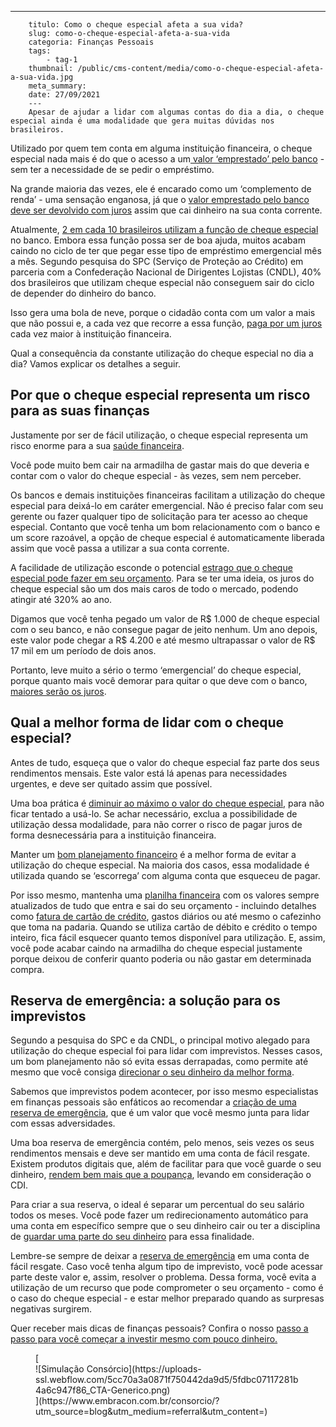 ---
        titulo: Como o cheque especial afeta a sua vida?
        slug: como-o-cheque-especial-afeta-a-sua-vida
        categoria: Finanças Pessoais
        tags:
            - tag-1
        thumbnail: /public/cms-content/media/como-o-cheque-especial-afeta-a-sua-vida.jpg
        meta_summary: 
        date: 27/09/2021
        ---
        Apesar de ajudar a lidar com algumas contas do dia a dia, o cheque especial ainda é uma modalidade que gera muitas dúvidas nos brasileiros.

Utilizado por quem tem conta em alguma instituição financeira, o cheque especial nada mais é do que o acesso a um[ valor ‘emprestado’ pelo banco](https://www.embracon.com.br/blog/financiamento-emprestimo-ou-consorcio-conheca-todas-as-opcoes) - sem ter a necessidade de se pedir o empréstimo.

Na grande maioria das vezes, ele é encarado como um ‘complemento de renda’ - uma sensação enganosa, já que o [valor emprestado pelo banco deve ser devolvido com juros](https://www.embracon.com.br/blog/como-os-juros-afetam-a-sua-vida) assim que cai dinheiro na sua conta corrente.

Atualmente, [2 em cada 10 brasileiros utilizam a função de cheque especial](https://6minutos.uol.com.br/minhas-financas/2-em-cada-10-brasileiros-usam-o-cheque-especial-40-fica-pendurado-todo-mes/) no banco. Embora essa função possa ser de boa ajuda, muitos acabam caindo no ciclo de ter que pegar esse tipo de empréstimo emergencial mês a mês. Segundo pesquisa do SPC (Serviço de Proteção ao Crédito) em parceria com a Confederação Nacional de Dirigentes Lojistas (CNDL), 40% dos brasileiros que utilizam cheque especial não conseguem sair do ciclo de depender do dinheiro do banco.

Isso gera uma bola de neve, porque o cidadão conta com um valor a mais que não possui e, a cada vez que recorre a essa função, [paga por um juros](https://www.embracon.com.br/blog/consorcio-nao-tem-juros-entenda) cada vez maior à instituição financeira.

Qual a consequência da constante utilização do cheque especial no dia a dia? Vamos explicar os detalhes a seguir.

Por que o cheque especial representa um risco para as suas finanças 
--------------------------------------------------------------------

Justamente por ser de fácil utilização, o cheque especial representa um risco enorme para a sua [saúde financeira](https://www.embracon.com.br/blog/5-dicas-para-conquistar-a-saude-financeira).

Você pode muito bem cair na armadilha de gastar mais do que deveria e contar com o valor do cheque especial - às vezes, sem nem perceber.

Os bancos e demais instituições financeiras facilitam a utilização do cheque especial para deixá-lo em caráter emergencial. Não é preciso falar com seu gerente ou fazer qualquer tipo de solicitação para ter acesso ao cheque especial. Contanto que você tenha um bom relacionamento com o banco e um score razoável, a opção de cheque especial é automaticamente liberada assim que você passa a utilizar a sua conta corrente.

A facilidade de utilização esconde o potencial [estrago que o cheque especial pode fazer em seu orçamento](https://www.embracon.com.br/blog/as-dicas-mais-valiosas-para-sair-do-vermelho). Para se ter uma ideia, os juros do cheque especial são um dos mais caros de todo o mercado, podendo atingir até 320% ao ano.

Digamos que você tenha pegado um valor de R$ 1.000 de cheque especial com o seu banco, e não consegue pagar de jeito nenhum. Um ano depois, este valor pode chegar a R$ 4.200 e até mesmo ultrapassar o valor de R$ 17 mil em um período de dois anos.

Portanto, leve muito a sério o termo ‘emergencial’ do cheque especial, porque quanto mais você demorar para quitar o que deve com o banco, [maiores serão os juros](https://www.embracon.com.br/blog/entenda-quais-sao-as-6-maiores-desvantagens-do-financiamento).

Qual a melhor forma de lidar com o cheque especial? 
----------------------------------------------------

Antes de tudo, esqueça que o valor do cheque especial faz parte dos seus rendimentos mensais. Este valor está lá apenas para necessidades urgentes, e deve ser quitado assim que possível.

Uma boa prática é [diminuir ao máximo o valor do cheque especial](https://www.embracon.com.br/blog/entenda-a-importancia-da-educacao-financeira-na-sua-vida), para não ficar tentado a usá-lo. Se achar necessário, exclua a possibilidade de utilização dessa modalidade, para não correr o risco de pagar juros de forma desnecessária para a instituição financeira.

Manter um [bom planejamento financeiro](https://www.embracon.com.br/blog/planejamento-financeiro-um-guia-para-as-financas-nao-sairem-de-controle) é a melhor forma de evitar a utilização do cheque especial. Na maioria dos casos, essa modalidade é utilizada quando se ‘escorrega’ com alguma conta que esqueceu de pagar.

Por isso mesmo, mantenha uma [planilha financeira](https://www.embracon.com.br/blog/como-criar-uma-planilha-de-planejamento-financeiro) com os valores sempre atualizados de tudo que entra e sai do seu orçamento - incluindo detalhes como [fatura de cartão de crédito](https://www.embracon.com.br/blog/divida-de-cartao-de-credito-como-sair-dela-e-nao-entrar-mais), gastos diários ou até mesmo o cafezinho que toma na padaria. Quando se utiliza cartão de débito e crédito o tempo inteiro, fica fácil esquecer quanto temos disponível para utilização. E, assim, você pode acabar caindo na armadilha do cheque especial justamente porque deixou de conferir quanto poderia ou não gastar em determinada compra.

Reserva de emergência: a solução para os imprevistos 
-----------------------------------------------------

Segundo a pesquisa do SPC e da CNDL, o principal motivo alegado para utilização do cheque especial foi para lidar com imprevistos. Nesses casos, um bom planejamento não só evita essas derrapadas, como permite até mesmo que você consiga [direcionar o seu dinheiro da melhor forma](https://www.embracon.com.br/blog/conheca-4-opcoes-para-quem-quer-comecar-a-investir).

Sabemos que imprevistos podem acontecer, por isso mesmo especialistas em finanças pessoais são enfáticos ao recomendar a [criação de uma reserva de emergência](https://www.embracon.com.br/blog/reserva-financeira-como-preparar-a-sua), que é um valor que você mesmo junta para lidar com essas adversidades.

Uma boa reserva de emergência contém, pelo menos, seis vezes os seus rendimentos mensais e deve ser mantido em uma conta de fácil resgate. Existem produtos digitais que, além de facilitar para que você guarde o seu dinheiro, [rendem bem mais que a poupança](https://www.embracon.com.br/blog/vale-a-pena-guardar-dinheiro-na-poupanca), levando em consideração o CDI.

Para criar a sua reserva, o ideal é separar um percentual do seu salário todos os meses. Você pode fazer um redirecionamento automático para uma conta em específico sempre que o seu dinheiro cair ou ter a disciplina de [guardar uma parte do seu dinheiro](https://www.embracon.com.br/blog/guardar-poupar-ou-investir-qual-a-diferenca-entre-os-termos) para essa finalidade.

Lembre-se sempre de deixar a [reserva de emergência](https://www.embracon.com.br/blog/por-que-e-importante-ter-uma-reserva-de-emergencia) em uma conta de fácil resgate. Caso você tenha algum tipo de imprevisto, você pode acessar parte deste valor e, assim, resolver o problema. Dessa forma, você evita a utilização de um recurso que pode comprometer o seu orçamento - como é o caso do cheque especial - e estar melhor preparado quando as surpresas negativas surgirem.

Quer receber mais dicas de finanças pessoais? Confira o nosso [passo a passo para você começar a investir mesmo com pouco dinheiro.](https://www.embracon.com.br/blog/qual-o-melhor-investimento-para-r-50-r-500-ou-r-5000)

<figure class="w-richtext-figure-type-image w-richtext-align-center">[<div>![Simulação Consórcio](https://uploads-ssl.webflow.com/5cc70a3a0871f750442da9d5/5fdbc07117281b4a6c947f86_CTA-Generico.png)</div>](https://www.embracon.com.br/consorcio/?utm_source=blog&utm_medium=referral&utm_content=)</figure>
        